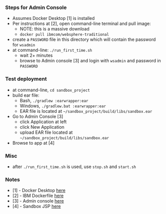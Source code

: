 
### Steps for Admin Console

* Assumes Docker Desktop [1] is installed
* Per instructions at [2], open command-line terminal and pull image:
    - NOTE: this is a massive download 
    - `docker pull ibmcom/websphere-traditional`
* create a `PASSWORD` file in this directory which will contain the password for `wsadmin`
* at command-line: `./run_first_time.sh` 
    - wait 2+ minutes
    - browse to Admin console [3] and login with `wsadmin` and password in `PASSWORD`

### Test deployment

* at command-line, `cd sandbox_project`
* build ear file:
    - Bash, `./gradlew :earwrapper:ear`
    - Windows, `./gradlew.bat :earwrapper:ear` 
    - EAR file is located at `~/sandbox_project/build/libs/sandbox.ear`
* Go to Admin Console [3]
    - click Application at left
    - click New Application
    - upload EAR file located at `~/sandbox_project/build/libs/sandbox.ear`
* Browse to app at [4] 

### Misc

* after `./run_first_time.sh` is used, use `stop.sh` and `start.sh`

### Notes

* [1] - Docker Desktop [here](https://www.docker.com/products/docker-desktop)
* [2] - IBM Dockerfile [here](https://hub.docker.com/r/ibmcom/websphere-traditional)
* [3] - Admin console [here]( https://localhost:9043/ibm/console/login.do?action=secure)
* [4] - Sandbox JSP [here](https://localhost:9443/sandbox/)
